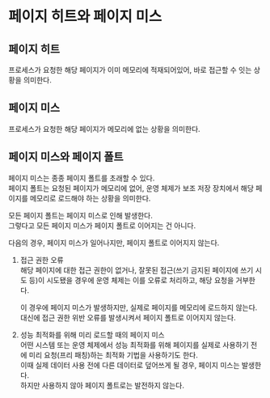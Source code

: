 # 페이지 히트와 페이지 미스

## 페이지 히트

프로세스가 요청한 해당 페이지가 이미 메모리에 적재되어있어, 바로 접근할 수 잇는 상황을 의미한다.

## 페이지 미스

프로세스가 요청한 해당 페이지가 메모리에 없는 상황을 의미한다.

## 페이지 미스와 페이지 폴트

페이지 미스는 종종 페이지 폴트를 초래할 수 있다. <br />
페이지 폴트는 요청된 페이지가 메모리에 없어, 운영 체제가 보조 저장 장치에서 해당 페이지를 메모리로 로드해야 하는 상황을 의미한다.

모든 페이지 폴트는 페이지 미스로 인해 발생한다. <br />
그렇다고 모든 페이지 미스가 페이지 폴트로 이어지는 건 아니다.

다음의 경우, 페이지 미스가 일어나지만, 페이지 폴트로 이어지지 않는다.

1. 접근 권한 오류 <br />
   해당 페이지에 대한 접근 권한이 없거나, 잘못된 접근(쓰기 금지된 페이지에 쓰기 시도 등)이 시도됐을 경우에 운영 체제는 이를 오류로 처리하고, 해당 요청을 거부한다.

   이 경우에 페이지 미스가 발생하지만, 실제로 페이지를 메모리에 로드하지 않는다. <br />
   대신에 접근 권한 위반 오류를 발생시켜서 페이지 폴트로 이어지지 않는다.

2. 성능 최적화를 위해 미리 로드할 때의 페이지 미스 <br />
   어떤 시스템 또는 운영 체제에서 성능 최적화를 위해 페이지를 실제로 사용하기 전에 미리 요청(프리 패칭)하는 최적화 기법을 사용하기도 한다. <br />
   이때 실제 데이터 사용 전에 다른 데이터로 덮어쓰게 될 경우, 페이지 미스는 발생한다. <br />
   하지만 사용하지 않아 페이지 폴트로는 발전하지 않는다.
